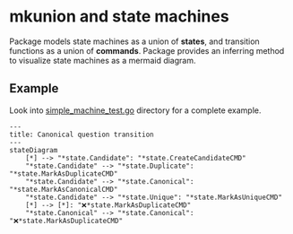 # mkunion and state machines
Package models state machines as a union of **states**, and transition functions as a union of **commands**.
Package provides an inferring method to visualize state machines as a mermaid diagram.

## Example
Look into [simple_machine_test.go](../../example/state/simple_machine_test.go) directory for a complete example.

```mermaid
---
title: Canonical question transition
---
stateDiagram
	[*] --> "*state.Candidate": "*state.CreateCandidateCMD"
	"*state.Candidate" --> "*state.Duplicate": "*state.MarkAsDuplicateCMD"
	"*state.Candidate" --> "*state.Canonical": "*state.MarkAsCanonicalCMD"
	"*state.Candidate" --> "*state.Unique": "*state.MarkAsUniqueCMD"
	[*] --> [*]: "❌*state.MarkAsDuplicateCMD"
	"*state.Canonical" --> "*state.Canonical": "❌*state.MarkAsDuplicateCMD"
```